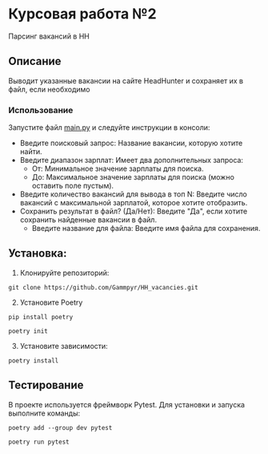 # Курсовая работа №2
Парсинг вакансий в HH

## Описание
Выводит указанные вакансии на сайте HeadHunter и сохраняет их в файл, если необходимо

### Использование
Запустите файл [main.py](main.py) и следуйте инструкции в консоли:
 - Введите поисковый запрос: Название вакансии, которую хотите найти.
 - Введите диапазон зарплат: Имеет два дополнительных запроса:
   - От: Минимальное значение зарплаты для поиска.
   - До: Максимальное значение зарплаты для поиска (можно оставить поле пустым).
 - Введите количество вакансий для вывода в топ N: Введите число вакансий с максимальной зарплатой, 
которое хотите отобразить.
 - Сохранить результат в файл? (Да/Нет): Введите "Да", если хотите сохранить найденные вакансии в файл.
   - Введите название для файла: Введите имя файла для сохранения.

## Установка:

 1. Клонируйте репозиторий:
```
git clone https://github.com/Gammpyr/HH_vacancies.git
```
 2. Установите Poetry
```
pip install poetry

poetry init
```
 3. Установите зависимости:
```
poetry install
```

## Тестирование
В проекте используется фреймворк Pytest. Для установки и запуска выполните команды:
```
poetry add --group dev pytest
```
```
poetry run pytest
```
